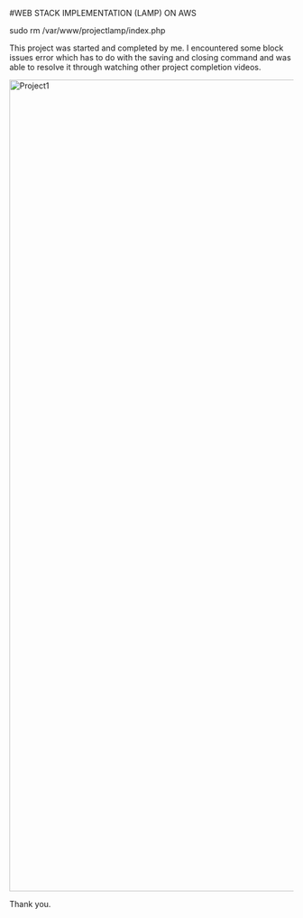 #WEB STACK IMPLEMENTATION (LAMP) ON AWS

sudo rm /var/www/projectlamp/index.php


This project was started and completed by me. I encountered some block issues error which has to do with the saving and closing command and was able to resolve it through watching other project completion videos.


<img width="1440" alt="Project1" src="https://github.com/LarryLeo9/Darey.io/assets/136237391/1bd9b6d6-92f9-41d1-b3c1-64860c5ed1fd">




Thank you.
